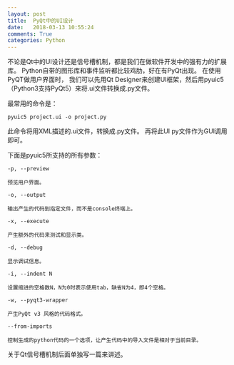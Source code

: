 ```yaml
---
layout: post
title:  PyQt中的UI设计
date:   2018-03-13 10:55:24
comments: True
categories: Python
---
```


不论是Qt中的UI设计还是信号槽机制，都是我们在做软件开发中的强有力的扩展库。
Python自带的图形库和事件监听都比较鸡肋，好在有PyQt出现。
在使用PyQT做用户界面时， 我们可以先用Qt Designer来创建UI框架，然后用pyuic5（Python3支持PyQt5）来将.ui文件转换成.py文件。

最常用的命令是：
```shell
pyuic5 project.ui -o project.py
```
此命令将用XML描述的.ui文件，转换成.py文件。
再将此UI py文件作为GUI调用即可。

下面是pyuic5所支持的所有参数：
```shell
-p, --preview

预览用户界面。

-o, --output

输出产生的代码到指定文件，而不是console终端上。

-x, --execute

产生额外的代码来测试和显示类。

-d, --debug

显示调试信息。

-i, --indent N

设置缩进的空格数N，N为0时表示使用tab，缺省N为4，即4个空格。

-w, --pyqt3-wrapper

产生PyQt v3 风格的代码格式。

--from-imports

控制生成的python代码的一个选项，让产生代码中的导入文件是相对于当前目录。
```

关于Qt信号槽机制后面单独写一篇来讲述。